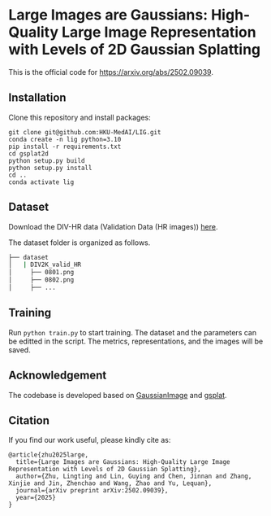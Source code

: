 # Large Images are Gaussians: High-Quality Large Image Representation with Levels of 2D Gaussian Splatting

This is the official code for https://arxiv.org/abs/2502.09039.

## Installation

Clone this repository and install packages:
```
git clone git@github.com:HKU-MedAI/LIG.git
conda create -n lig python=3.10
pip install -r requirements.txt
cd gsplat2d
python setup.py build
python setup.py install
cd ..
conda activate lig
```

## Dataset

Download the DIV-HR data (Validation Data (HR images)) [here](https://data.vision.ee.ethz.ch/cvl/DIV2K/).

The dataset folder is organized as follows.

```bash
├── dataset
│   | DIV2K_valid_HR
│     ├── 0801.png
│     ├── 0802.png
│     ├── ...
```

## Training

Run `python train.py` to start training. The dataset and the parameters can be editted in the script. The metrics, representations, and the images will be saved.

## Acknowledgement

The codebase is developed based on [GaussianImage](https://github.com/Xinjie-Q/GaussianImage) and [gsplat](https://github.com/nerfstudio-project/gsplat).

## Citation

If you find our work useful, please kindly cite as:
```
@article{zhu2025large,
  title={Large Images are Gaussians: High-Quality Large Image Representation with Levels of 2D Gaussian Splatting},
  author={Zhu, Lingting and Lin, Guying and Chen, Jinnan and Zhang, Xinjie and Jin, Zhenchao and Wang, Zhao and Yu, Lequan},
  journal={arXiv preprint arXiv:2502.09039},
  year={2025}
}
```
